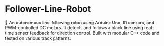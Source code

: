 # Follower-Line-Robot
🚗 An autonomous line-following robot using Arduino Uno, IR sensors, and PWM-controlled DC motors. It detects and follows a black line using real-time sensor feedback for direction control. Built with modular C++ code and tested on various track patterns.
